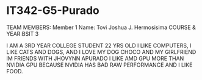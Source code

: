 # IT342-G5-Purado

TEAM MEMBERS: 
Member 1 
Name: Tovi Joshua J. Hermosisima 
COURSE & YEAR:BSIT 3

I AM A 3RD YEAR COLLEGE STUDENT 22 YRS OLD I LIKE COMPUTERS, I LIKE CATS AND DOGS, AND I LOVE MY DOG CHOCO AND MY GIRLFRIEND
IM FRIENDS WITH JHOVYNN APURADO I LIKE AMD GPU MORE THAN NVIDIA GPU BECAUSE NVIDIA HAS BAD RAW PERFORMANCE AND I LIKE FOOD.
